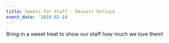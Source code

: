 ```yaml
---
title: Sweets for Staff - Dessert Potluck
event_date: '2019-02-14'
---
```

Bring in a sweet treat to show our staff how much we love them!
